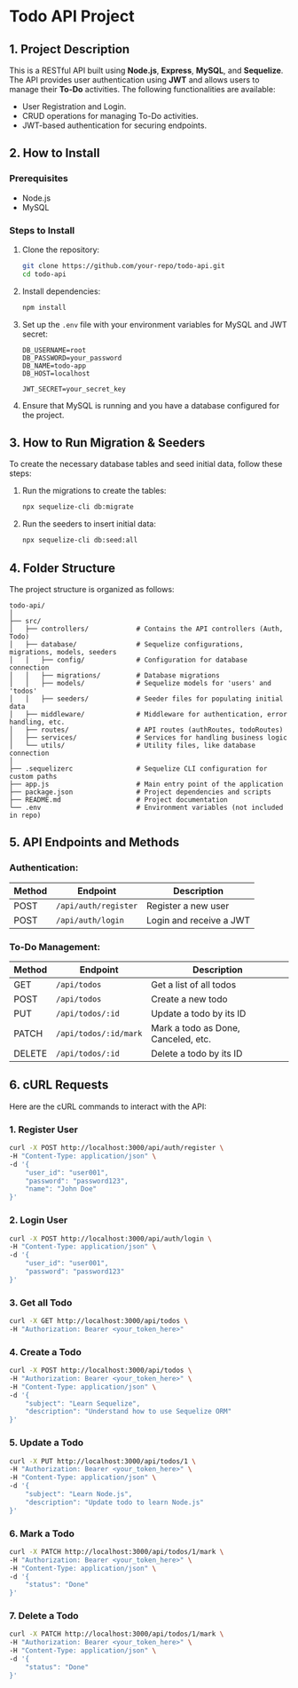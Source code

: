# Todo API Project

## 1. Project Description

This is a RESTful API built using **Node.js**, **Express**, **MySQL**, and **Sequelize**. The API provides user authentication using **JWT** and allows users to manage their **To-Do** activities. The following functionalities are available:
- User Registration and Login.
- CRUD operations for managing To-Do activities.
- JWT-based authentication for securing endpoints.

## 2. How to Install

### Prerequisites
- Node.js
- MySQL

### Steps to Install

1. Clone the repository:

    ```bash
    git clone https://github.com/your-repo/todo-api.git
    cd todo-api
    ```

2. Install dependencies:

    ```bash
    npm install
    ```

3. Set up the `.env` file with your environment variables for MySQL and JWT secret:

    ```
    DB_USERNAME=root
    DB_PASSWORD=your_password
    DB_NAME=todo-app
    DB_HOST=localhost

    JWT_SECRET=your_secret_key
    ```

4. Ensure that MySQL is running and you have a database configured for the project.

## 3. How to Run Migration & Seeders

To create the necessary database tables and seed initial data, follow these steps:

1. Run the migrations to create the tables:

    ```bash
    npx sequelize-cli db:migrate
    ```

2. Run the seeders to insert initial data:

    ```bash
    npx sequelize-cli db:seed:all
    ```

## 4. Folder Structure

The project structure is organized as follows:

```
todo-api/
│
├── src/
│   ├── controllers/            # Contains the API controllers (Auth, Todo)
│   ├── database/               # Sequelize configurations, migrations, models, seeders
│   │   ├── config/             # Configuration for database connection
│   │   ├── migrations/         # Database migrations
│   │   ├── models/             # Sequelize models for 'users' and 'todos'
│   │   ├── seeders/            # Seeder files for populating initial data
│   ├── middleware/             # Middleware for authentication, error handling, etc.
│   ├── routes/                 # API routes (authRoutes, todoRoutes)
│   ├── services/               # Services for handling business logic
│   └── utils/                  # Utility files, like database connection
│
├── .sequelizerc                # Sequelize CLI configuration for custom paths
├── app.js                      # Main entry point of the application
├── package.json                # Project dependencies and scripts
├── README.md                   # Project documentation
└── .env                        # Environment variables (not included in repo)
```


## 5. API Endpoints and Methods

### **Authentication:**

| Method | Endpoint               | Description                |
|--------|------------------------|----------------------------|
| POST   | `/api/auth/register`    | Register a new user        |
| POST   | `/api/auth/login`       | Login and receive a JWT    |

### **To-Do Management:**

| Method | Endpoint                  | Description                          |
|--------|---------------------------|--------------------------------------|
| GET    | `/api/todos`               | Get a list of all todos              |
| POST   | `/api/todos`               | Create a new todo                   |
| PUT    | `/api/todos/:id`           | Update a todo by its ID             |
| PATCH  | `/api/todos/:id/mark`      | Mark a todo as Done, Canceled, etc. |
| DELETE | `/api/todos/:id`           | Delete a todo by its ID             |

## 6. cURL Requests

Here are the cURL commands to interact with the API:

### 1. **Register User**

```bash
curl -X POST http://localhost:3000/api/auth/register \
-H "Content-Type: application/json" \
-d '{
    "user_id": "user001",
    "password": "password123",
    "name": "John Doe"
}'
```

### 2. **Login User**

```bash
curl -X POST http://localhost:3000/api/auth/login \
-H "Content-Type: application/json" \
-d '{
    "user_id": "user001",
    "password": "password123"
}'
```

### 3. **Get all Todo**

```bash
curl -X GET http://localhost:3000/api/todos \
-H "Authorization: Bearer <your_token_here>"
```

### 4. **Create a Todo**

```bash
curl -X POST http://localhost:3000/api/todos \
-H "Authorization: Bearer <your_token_here>" \
-H "Content-Type: application/json" \
-d '{
    "subject": "Learn Sequelize",
    "description": "Understand how to use Sequelize ORM"
}'
```

### 5. **Update a Todo**

```bash
curl -X PUT http://localhost:3000/api/todos/1 \
-H "Authorization: Bearer <your_token_here>" \
-H "Content-Type: application/json" \
-d '{
    "subject": "Learn Node.js",
    "description": "Update todo to learn Node.js"
}'
```

### 6. **Mark a Todo**

```bash
curl -X PATCH http://localhost:3000/api/todos/1/mark \
-H "Authorization: Bearer <your_token_here>" \
-H "Content-Type: application/json" \
-d '{
    "status": "Done"
}'
```

### 7. **Delete a Todo**

```bash
curl -X PATCH http://localhost:3000/api/todos/1/mark \
-H "Authorization: Bearer <your_token_here>" \
-H "Content-Type: application/json" \
-d '{
    "status": "Done"
}'

```
